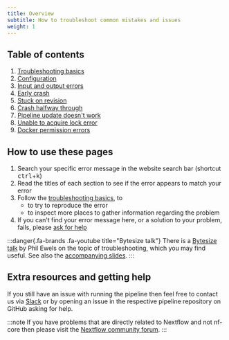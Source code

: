 ```yaml
---
title: Overview
subtitle: How to troubleshoot common mistakes and issues
weight: 1
---
```


## Table of contents

1. [Troubleshooting basics](/docs/usage/troubleshooting/basics)
1. [Configuration](/docs/usage/troubleshooting/configuration)
1. [Input and output errors](/docs/usage/troubleshooting/input_output)
1. [Early crash](/docs/usage/troubleshooting/early_crash)
1. [Stuck on revision](/docs/usage/troubleshooting/stuck_on_revision)
1. [Crash halfway through](/docs/usage/troubleshooting/crash_halfway)
1. [Pipeline update doesn't work](/docs/usage/troubleshooting/update_does_not_work)
1. [Unable to acquire lock error](/docs/usage/troubleshooting/aquire_lock_error)
1. [Docker permission errors](/docs/usage/troubleshooting/docker_permissions)

## How to use these pages

1. Search your specific error message in the website search bar (shortcut <kbd class="text-small">ctrl</kbd>+<kbd class="text-small">k</kbd>)
2. Read the titles of each section to see if the error appears to match your error
3. Follow the [troubleshooting basics](/docs/usage/troubleshooting/basics), to
   - to try to reproduce the error
   - to inspect more places to gather information regarding the problem
4. If you can't find your error message here, or a solution to your problem, fails, please [ask for help](#extra-resources-and-getting-help)

:::danger{.fa-brands .fa-youtube title="Bytesize talk"}
There is a [Bytesize talk](https://www.youtube.com/embed/z9n2F4ByIkY) by Phil Ewels on the topic of troubleshooting, which you may find useful.
See also the [accompanying slides](https://widgets.figshare.com/articles/19382933/embed?show_title=1).
:::

## Extra resources and getting help

If you still have an issue with running the pipeline then feel free to contact us via [Slack](https://nf-co.re/join/slack) or by opening an issue in the respective pipeline repository on GitHub asking for help.

:::note
If you have problems that are directly related to Nextflow and not nf-core then please visit the [Nextflow community forum](https://community.seqera.io/c/nextflow/5).
:::
